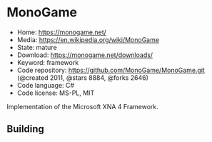 # MonoGame

- Home: https://monogame.net/
- Media: https://en.wikipedia.org/wiki/MonoGame
- State: mature
- Download: https://monogame.net/downloads/
- Keyword: framework
- Code repository: https://github.com/MonoGame/MonoGame.git (@created 2011, @stars 8884, @forks 2646)
- Code language: C#
- Code license: MS-PL, MIT

Implementation of the Microsoft XNA 4 Framework.

## Building

